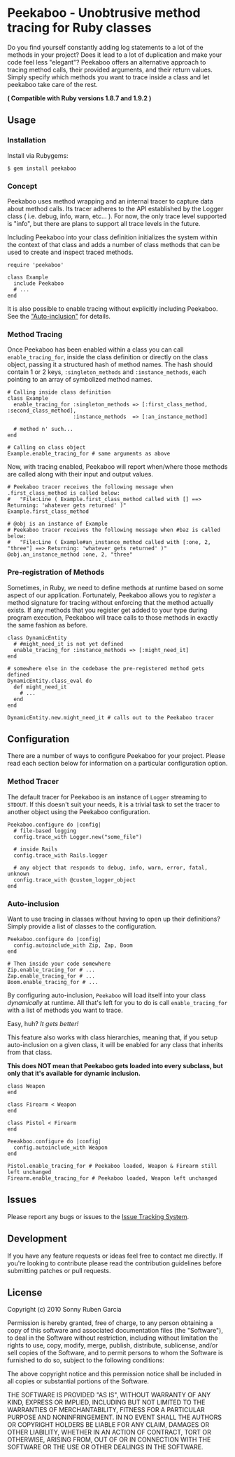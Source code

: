 # Peekaboo - Unobtrusive method tracing for Ruby classes

Do you find yourself constantly adding log statements to a lot of the methods in your project?
Does it lead to a lot of duplication and make your code feel less "elegant"?
Peekaboo offers an alternative approach to tracing method calls, their provided arguments, and their return values.
Simply specify which methods you want to trace inside a class and let peekaboo take care of the rest.

**( Compatible with Ruby versions 1.8.7 and 1.9.2 )**

## Usage

### Installation

Install via Rubygems:

    $ gem install peekaboo

### Concept

Peekaboo uses method wrapping and an internal tracer to capture data about method calls.
Its tracer adheres to the API established by the Logger class ( i.e. debug, info, warn, etc... ).
For now, the only trace level supported is "info", but there are plans to support all trace levels in the future.

Including Peekaboo into your class definition initializes the system within the context of that class and adds
a number of class methods that can be used to create and inspect traced methods.

    require 'peekaboo'
    
    class Example
      include Peekaboo
      # ...
    end

It is also possible to enable tracing without explicitly including Peekaboo. See the ["Auto-inclusion"](#Auto-inclusion) for details.

### Method Tracing

Once Peekaboo has been enabled within a class you can call `enable_tracing_for`, inside the class definition or
directly on the class object, passing it a structured hash of method names. The hash should contain 1 or 2 keys,
`:singleton_methods` and `:instance_methods`, each pointing to an array of symbolized method names.

    # Calling inside class definition
    class Example
      enable_tracing_for :singleton_methods => [:first_class_method, :second_class_method],
                         :instance_methods  => [:an_instance_method]
      
      # method n' such...
    end
    
    # Calling on class object
    Example.enable_tracing_for # same arguments as above

Now, with tracing enabled, Peekaboo will report when/where those methods are called along with their input and output values.

    # Peekaboo tracer receives the following message when .first_class_method is called below:
    #   "File:Line ( Example.first_class_method called with [] ==> Returning: 'whatever gets returned' )"
    Example.first_class_method
    
    # @obj is an instance of Example
    # Peekaboo tracer receives the following message when #baz is called below:
    #   "File:Line ( Example#an_instance_method called with [:one, 2, "three"] ==> Returning: 'whatever gets returned' )"
    @obj.an_instance_method :one, 2, "three"

### Pre-registration of Methods

Sometimes, in Ruby, we need to define methods at runtime based on some aspect of our application. Fortunately,
Peekaboo allows you to _register_ a method signature for tracing without enforcing that the method actually exists.
If any methods that you register get added to your type during program execution, Peekaboo will trace calls to
those methods in exactly the same fashion as before.

    class DynamicEntity
      # #might_need_it is not yet defined
      enable_tracing_for :instance_methods => [:might_need_it]
    end
    
    # somewhere else in the codebase the pre-registered method gets defined
    DynamicEntity.class_eval do
      def might_need_it
        # ...
      end
    end
    
    DynamicEntity.new.might_need_it # calls out to the Peekaboo tracer

## Configuration

There are a number of ways to configure Peekaboo for your project. Please read each section below for information
on a particular configuration option.

### Method Tracer

The default tracer for Peekaboo is an instance of `Logger` streaming to `STDOUT`.
If this doesn't suit your needs, it is a trivial task to set the tracer to another object using the Peekaboo configuration.

    Peekaboo.configure do |config|
      # file-based logging
      config.trace_with Logger.new("some_file")
      
      # inside Rails
      config.trace_with Rails.logger
      
      # any object that responds to debug, info, warn, error, fatal, unknown
      config.trace_with @custom_logger_object
    end

### Auto-inclusion

Want to use tracing in classes without having to open up their definitions?
Simply provide a list of classes to the configuration.

    Peekaboo.configure do |config|
      config.autoinclude_with Zip, Zap, Boom
    end
    
    # Then inside your code somewhere
    Zip.enable_tracing_for # ...
    Zap.enable_tracing_for # ...
    Boom.enable_tracing_for # ...

By configuring auto-inclusion, `Peekaboo` will load itself into your class *dynamically* at runtime.
All that's left for you to do is call `enable_tracing_for` with a list of methods you want to trace.

Easy, huh? *It gets better!*

This feature also works with class hierarchies, meaning that, if you setup auto-inclusion on a given class,
it will be enabled for any class that inherits from that class.

**This does NOT mean that Peekaboo gets loaded into every subclass, but only that it's available for dynamic inclusion.**

    class Weapon
    end
    
    class Firearm < Weapon
    end
    
    class Pistol < Firearm
    end
    
    Peeakboo.configure do |config|
      config.autoinclude_with Weapon
    end
    
    Pistol.enable_tracing_for # Peekaboo loaded, Weapon & Firearm still left unchanged
    Firearm.enable_tracing_for # Peekaboo loaded, Weapon left unchanged

## Issues

Please report any bugs or issues to the [Issue Tracking System](http://github.com/sgarcia/peekaboo/issues/).

## Development

If you have any feature requests or ideas feel free to contact me directly.
If you're looking to contribute please read the contribution guidelines before submitting patches or pull requests.

## License

Copyright (c) 2010 Sonny Ruben Garcia

Permission is hereby granted, free of charge, to any person obtaining
a copy of this software and associated documentation files (the
"Software"), to deal in the Software without restriction, including
without limitation the rights to use, copy, modify, merge, publish,
distribute, sublicense, and/or sell copies of the Software, and to
permit persons to whom the Software is furnished to do so, subject to
the following conditions:

The above copyright notice and this permission notice shall be
included in all copies or substantial portions of the Software.

THE SOFTWARE IS PROVIDED "AS IS", WITHOUT WARRANTY OF ANY KIND,
EXPRESS OR IMPLIED, INCLUDING BUT NOT LIMITED TO THE WARRANTIES OF
MERCHANTABILITY, FITNESS FOR A PARTICULAR PURPOSE AND
NONINFRINGEMENT. IN NO EVENT SHALL THE AUTHORS OR COPYRIGHT HOLDERS BE
LIABLE FOR ANY CLAIM, DAMAGES OR OTHER LIABILITY, WHETHER IN AN ACTION
OF CONTRACT, TORT OR OTHERWISE, ARISING FROM, OUT OF OR IN CONNECTION
WITH THE SOFTWARE OR THE USE OR OTHER DEALINGS IN THE SOFTWARE.
